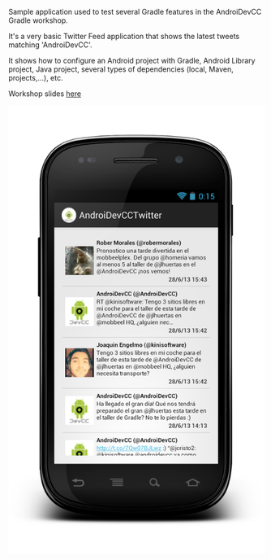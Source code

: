Sample application used to test several Gradle features in the AndroiDevCC Gradle workshop.

It's a very basic Twitter Feed application that shows the latest tweets matching 'AndroiDevCC'.

It shows how to configure an Android project with Gradle, Android Library project, Java project, several types of dependencies (local, Maven, projects,...), etc.

Workshop slides [here](https://docs.google.com/presentation/d/1DwZfjFjbsReWMasiWaMjpDNbApOxr-Ll8DmBKOtuDuk/edit?usp=sharing)

![screenshot](screenshot.png?raw=true)
